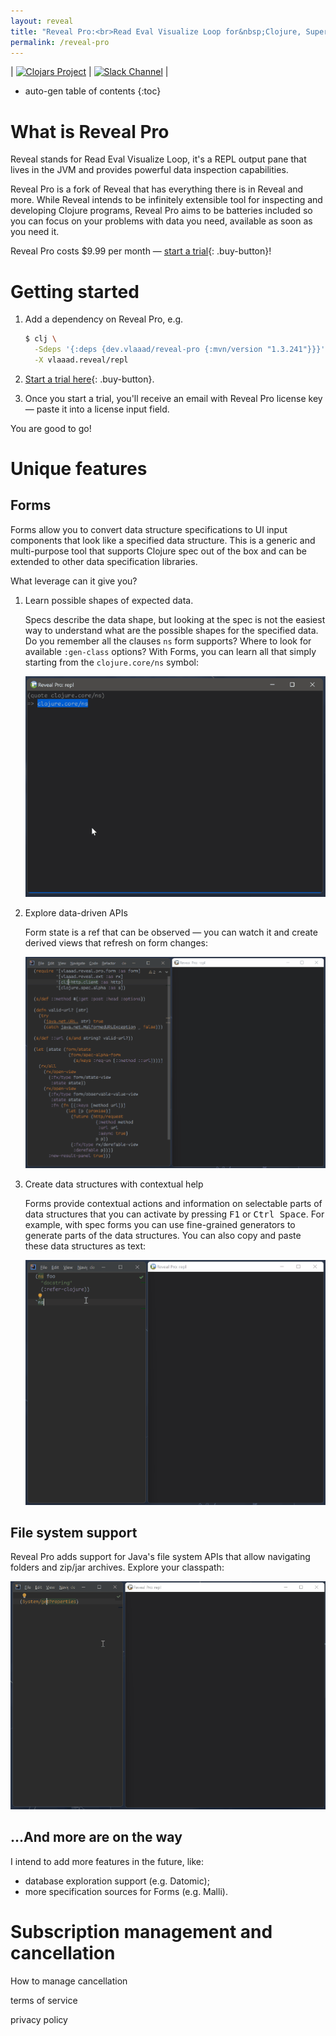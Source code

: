 ```yaml
---
layout: reveal
title: "Reveal Pro:<br>Read Eval Visualize Loop for&nbsp;Clojure, Supercharged"
permalink: /reveal-pro
---
```


| [![Clojars Project](https://img.shields.io/clojars/v/dev.vlaaad/reveal-pro.svg?logo=clojure&logoColor=white&style=for-the-badge)](https://clojars.org/dev.vlaaad/reveal-pro) | [![Slack Channel](https://img.shields.io/badge/slack-%20%23reveal-blue.svg?logo=slack&style=for-the-badge)](https://clojurians.slack.com/messages/reveal/) |

* auto-gen table of contents
{:toc}

# What is Reveal Pro

Reveal stands for Read Eval Visualize Loop, it's a REPL output pane that lives in the JVM and provides powerful data inspection capabilities.

Reveal Pro is a fork of Reveal that has everything there is in Reveal and more. While Reveal intends to be infinitely extensible tool for inspecting and developing Clojure programs, Reveal Pro aims to be batteries included so you can focus on your problems with data you need, available as soon as you need it.

Reveal Pro costs $9.99 per month — [start a trial](https://buy.stripe.com/8wM9Dz5bKand5ck3cc){: .buy-button}!

# Getting started

1. Add a dependency on Reveal Pro, e.g.

   ```sh
   $ clj \
     -Sdeps '{:deps {dev.vlaaad/reveal-pro {:mvn/version "1.3.241"}}}' \
     -X vlaaad.reveal/repl
   ```

2. [Start a trial here](https://buy.stripe.com/8wM9Dz5bKand5ck3cc){: .buy-button}.

3. Once you start a trial, you'll receive an email with Reveal Pro license key — paste it into a license input field. 

You are good to go!

# Unique features

## Forms

Forms allow you to convert data structure specifications to UI input components that look like a specified data structure. This is a generic and multi-purpose tool that supports Clojure spec out of the box and can be extended to other data specification libraries.

What leverage can it give you?

1. Learn possible shapes of expected data.

   Specs describe the data shape, but looking at the spec is not the easiest way to understand what are the possible shapes for the specified data. Do you remember all the clauses `ns` form supports? Where to look for available `:gen-class` options? With Forms, you can learn all that simply starting from the `clojure.core/ns` symbol:

   ![ns form demo](/assets/reveal-pro/ns-form.gif)

2. Explore data-driven APIs

   Form state is a ref that can be observed — you can watch it and create derived views that refresh on form changes:

   ![explore form demo](/assets/reveal-pro/explore.gif)

3. Create data structures with contextual help

   Forms provide contextual actions and information on selectable parts of data structures that you can activate by pressing <kbd>F1</kbd> or <kbd>Ctrl Space</kbd>. For example, with spec forms you can use fine-grained generators to generate parts of the data structures. You can also copy and paste these data structures as text:

   ![contextual help demo](/assets/reveal-pro/create.gif)

## File system support

Reveal Pro adds support for Java's file system APIs that allow navigating folders and zip/jar archives. Explore your classpath:

![fs demo](/assets/reveal-pro/fs.gif)

## ...And more are on the way

I intend to add more features in the future, like:
- database exploration support (e.g. Datomic);
- more specification sources for Forms (e.g. Malli).

# Subscription management and cancellation


How to manage cancellation

terms of service

privacy policy